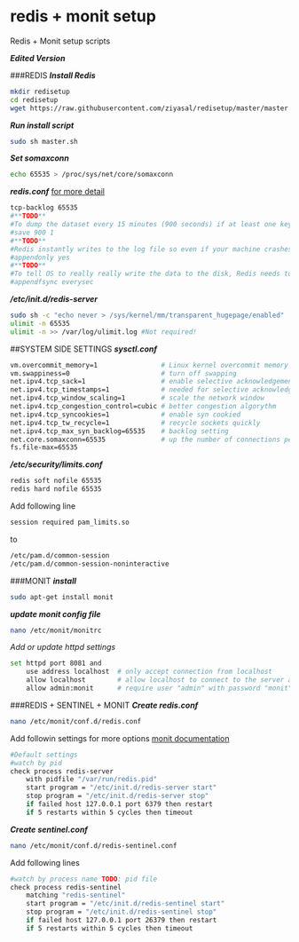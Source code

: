 # redis + monit setup
Redis + Monit setup scripts

_**Edited Version**_

###REDIS
_**Install Redis**_
```sh
mkdir redisetup
cd redisetup
wget https://raw.githubusercontent.com/ziyasal/redisetup/master/master.sh
```

_**Run install script**_
```sh
sudo sh master.sh
```
_**Set somaxconn**_
```sh
echo 65535 > /proc/sys/net/core/somaxconn
```
_**redis.conf**_   [for more detail](http://redis.io/topics/config)
```sh
tcp-backlog 65535
#**TODO**
#To dump the dataset every 15 minutes (900 seconds) if at least one key changed, you can say:
#save 900 1
#**TODO**
#Redis instantly writes to the log file so even if your machine crashes, it can still recover and have the latest data. #Similar to RDB, AOF log is represented as a regular file at var/lib/redis called appendonly.aof (by default).
#appendonly yes
#**TODO**
#To tell OS to really really write the data to the disk, Redis needs to call the fsync() function right after the write call, #which can be slow.
#appendfsync everysec
```
_**/etc/init.d/redis-server**_
```sh
sudo sh -c "echo never > /sys/kernel/mm/transparent_hugepage/enabled"
ulimit -n 65535
ulimit -n >> /var/log/ulimit.log #Not required!
```
##SYSTEM SIDE SETTINGS
_**sysctl.conf**_
```sh
vm.overcommit_memory=1                # Linux kernel overcommit memory setting
vm.swappiness=0                       # turn off swapping
net.ipv4.tcp_sack=1                   # enable selective acknowledgements
net.ipv4.tcp_timestamps=1             # needed for selective acknowledgements
net.ipv4.tcp_window_scaling=1         # scale the network window
net.ipv4.tcp_congestion_control=cubic # better congestion algorythm
net.ipv4.tcp_syncookies=1             # enable syn cookied
net.ipv4.tcp_tw_recycle=1             # recycle sockets quickly
net.ipv4.tcp_max_syn_backlog=65535    # backlog setting
net.core.somaxconn=65535              # up the number of connections per port
fs.file-max=65535
```

_**/etc/security/limits.conf**_
```sh
redis soft nofile 65535
redis hard nofile 65535
```
Add following line
```sh
session required pam_limits.so
```
to
```sh
/etc/pam.d/common-session
/etc/pam.d/common-session-noninteractive
```
###MONIT
_**install**_
```sh
sudo apt-get install monit
```
_**update monit config file**_
```sh
nano /etc/monit/monitrc
```
_Add or update httpd settings_
```sh
set httpd port 8081 and
    use address localhost  # only accept connection from localhost
    allow localhost        # allow localhost to connect to the server and
    allow admin:monit      # require user "admin" with password "monit"
```
###REDIS + SENTINEL + MONIT
_**Create redis.conf**_
```sh
nano /etc/monit/conf.d/redis.conf
```
Add followin settings for more options [monit documentation](https://mmonit.com/monit/documentation/)
```sh
#Default settings
#watch by pid
check process redis-server
    with pidfile "/var/run/redis.pid"
    start program = "/etc/init.d/redis-server start"
    stop program = "/etc/init.d/redis-server stop"
    if failed host 127.0.0.1 port 6379 then restart
    if 5 restarts within 5 cycles then timeout
```

_**Create sentinel.conf**_
```sh
nano /etc/monit/conf.d/redis-sentinel.conf
```
Add following lines
```sh
#watch by process name TODO: pid file
check process redis-sentinel
    matching "redis-sentinel"
    start program = "/etc/init.d/redis-sentinel start"
    stop program = "/etc/init.d/redis-sentinel stop"
    if failed host 127.0.0.1 port 26379 then restart
    if 5 restarts within 5 cycles then timeout
```

